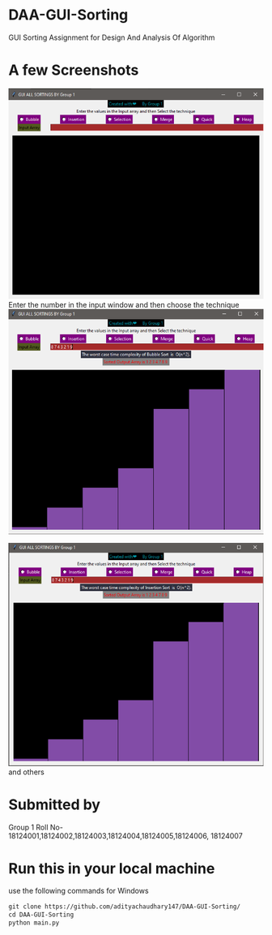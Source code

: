 # DAA-GUI-Sorting
 GUI Sorting Assignment for Design And Analysis Of Algorithm

# A few Screenshots 
![Starting Window](/images/png1.png)
<br>
Enter the number in the input window and then choose the technique
![Bubble Sort](/images/png2.png)

![Insetion Sort](/images/png3.png)
and others
# Submitted by
Group 1
Roll No- 
18124001,18124002,18124003,18124004,18124005,18124006,
18124007

# Run this in your local machine
use the following commands for Windows
```
git clone https://github.com/adityachaudhary147/DAA-GUI-Sorting/
cd DAA-GUI-Sorting
python main.py
```